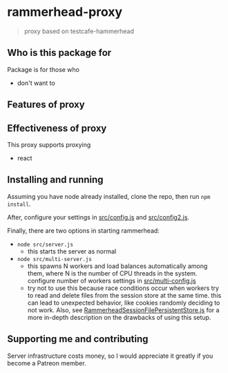 # rammerhead-proxy

> proxy based on testcafe-hammerhead

## Who is this package for

Package is for those who
- don't want to

## Features of proxy



## Effectiveness of proxy

This proxy supports proxying
- react

## Installing and running

Assuming you have node already installed, clone the repo, then run `npm install`.

After, configure your settings in [src/config.js](src/config.js) and [src/config2.js](src/config2.js).

Finally, there are two options in starting rammerhead:

- `node src/server.js`
  - this starts the server as normal
- `node src/multi-server.js`
  - this spawns N workers and load balances automatically among them, where N is the number of CPU threads in the system. configure number of workers settings in [src/multi-config.js](src/multi-config.js)
  - try not to use this because race conditions occur when workers try to read and delete files from the session store at the same time. this can lead to unexpected behavior, like cookies randomly deciding to not work. Also, see [RammerheadSessionFilePersistentStore.js](src/RammerheadSessionFilePersistentStore.js) for a more in-depth description on the drawbacks of using this setup.

## Supporting me and contributing

Server infrastructure costs money, so I would appreciate it greatly if you become a Patreon member.
